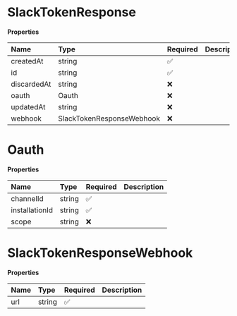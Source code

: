 # SlackTokenResponse

**Properties**

| Name        | Type                      | Required | Description |
| :---------- | :------------------------ | :------- | :---------- |
| createdAt   | string                    | ✅       |             |
| id          | string                    | ✅       |             |
| discardedAt | string                    | ❌       |             |
| oauth       | Oauth                     | ❌       |             |
| updatedAt   | string                    | ❌       |             |
| webhook     | SlackTokenResponseWebhook | ❌       |             |

# Oauth

**Properties**

| Name           | Type   | Required | Description |
| :------------- | :----- | :------- | :---------- |
| channelId      | string | ✅       |             |
| installationId | string | ✅       |             |
| scope          | string | ❌       |             |

# SlackTokenResponseWebhook

**Properties**

| Name | Type   | Required | Description |
| :--- | :----- | :------- | :---------- |
| url  | string | ✅       |             |

<!-- This file was generated by liblab | https://liblab.com/ -->
